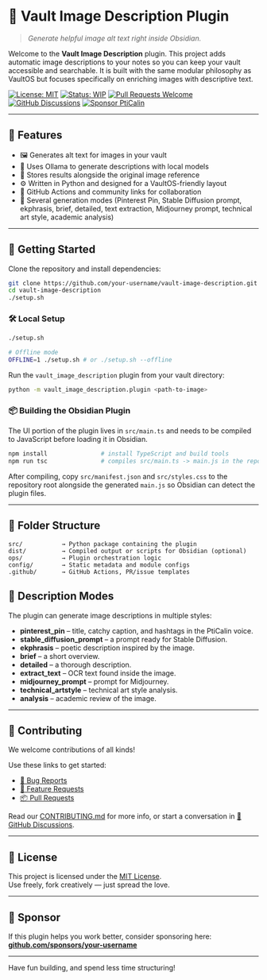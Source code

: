 # 🔌 Vault Image Description Plugin

> _Generate helpful image alt text right inside Obsidian._

Welcome to the **Vault Image Description** plugin. This project adds automatic
image descriptions to your notes so you can keep your vault accessible and
searchable. It is built with the same modular philosophy as VaultOS but focuses
specifically on enriching images with descriptive text.

[![License: MIT](https://img.shields.io/badge/License-MIT-green.svg)](LICENSE)
[![Status: WIP](https://img.shields.io/badge/status-WIP-yellow.svg)](WIP)
[![Pull Requests Welcome](https://img.shields.io/badge/PRs-welcome-brightgreen.svg)](./.github/PULL_REQUEST_TEMPLATE.md)
[![GitHub Discussions](https://img.shields.io/badge/💬-Discussions-blueviolet?logo=github)](https://github.com/your-username/vault-image-description/discussions)
[![Sponsor PtiCalin](https://img.shields.io/badge/Sponsor-💖-f06292.svg?logo=githubsponsors)](https://github.com/sponsors/your-username)

---

## 🧰 Features

- 🖼️ Generates alt text for images in your vault
- 🤖 Uses Ollama to generate descriptions with local models
- 📑 Stores results alongside the original image reference
- ⚙️ Written in Python and designed for a VaultOS-friendly layout
- 💬 GitHub Actions and community links for collaboration
- 🔄 Several generation modes (Pinterest Pin, Stable Diffusion prompt, ekphrasis, brief, detailed, text extraction, Midjourney prompt, technical art style, academic analysis)

---

## 🚀 Getting Started

Clone the repository and install dependencies:

```bash
git clone https://github.com/your-username/vault-image-description.git
cd vault-image-description
./setup.sh
```

### 🛠 Local Setup

```bash
./setup.sh

# Offline mode
OFFLINE=1 ./setup.sh # or ./setup.sh --offline
```

Run the `vault_image_description` plugin from your vault directory:

```bash
python -m vault_image_description.plugin <path-to-image>
```

### 📦 Building the Obsidian Plugin

The UI portion of the plugin lives in `src/main.ts` and needs to be compiled to
JavaScript before loading it in Obsidian.

```bash
npm install               # install TypeScript and build tools
npm run tsc               # compiles src/main.ts -> main.js in the repo root
```

After compiling, copy `src/manifest.json` and `src/styles.css` to the repository
root alongside the generated `main.js` so Obsidian can detect the plugin files.

---

## 🧱 Folder Structure

```plaintext
src/           → Python package containing the plugin
dist/          → Compiled output or scripts for Obsidian (optional)
ops/           → Plugin orchestration logic
config/        → Static metadata and module configs
.github/       → GitHub Actions, PR/issue templates
```

## 🎨 Description Modes

The plugin can generate image descriptions in multiple styles:

- **pinterest_pin** – title, catchy caption, and hashtags in the PtiCalin voice.
- **stable_diffusion_prompt** – a prompt ready for Stable Diffusion.
- **ekphrasis** – poetic description inspired by the image.
- **brief** – a short overview.
- **detailed** – a thorough description.
- **extract_text** – OCR text found inside the image.
- **midjourney_prompt** – prompt for Midjourney.
- **technical_artstyle** – technical art style analysis.
- **analysis** – academic review of the image.

---

## 🤝 Contributing

We welcome contributions of all kinds!

Use these links to get started:

- [🐛 Bug Reports](./.github/ISSUE_TEMPLATE/bug_report.md)
- [🌟 Feature Requests](./.github/ISSUE_TEMPLATE/feature_request.md)
- [📦 Pull Requests](./.github/PULL_REQUEST_TEMPLATE.md)

Read our [CONTRIBUTING.md](CONTRIBUTING.md) for more info, or start a conversation in [💬 GitHub Discussions](https://github.com/your-username/vault-image-description/discussions).

---

## 📜 License

This project is licensed under the [MIT License](LICENSE).  
Use freely, fork creatively — just spread the love.

---

## 💌 Sponsor

If this plugin helps you work better, consider sponsoring here:
[**github.com/sponsors/your-username**](https://github.com/sponsors/your-username)

---

Have fun building, and spend less time structuring!
